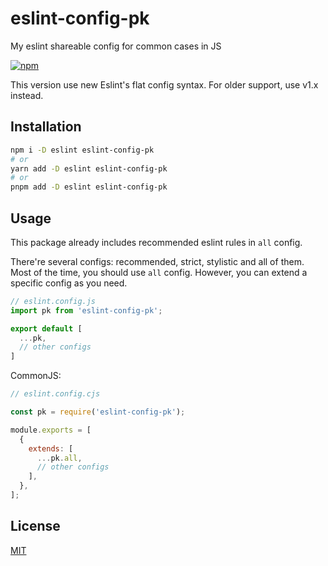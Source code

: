 # eslint-config-pk
My eslint shareable config for common cases in JS

[![npm](https://img.shields.io/npm/v/eslint-config-pk?style=flat-square)](https://www.npmjs.com/package/eslint-config-pk)

This version use new Eslint's flat config syntax. For older support, use v1.x instead.

## Installation
```sh
npm i -D eslint eslint-config-pk
# or
yarn add -D eslint eslint-config-pk
# or
pnpm add -D eslint eslint-config-pk
```

## Usage
This package already includes recommended eslint rules in `all` config.

There're several configs: recommended, strict, stylistic and all of them. Most of the time, you should use `all` config. However, you can extend a specific config as you need.

```js
// eslint.config.js
import pk from 'eslint-config-pk';

export default [
  ...pk,
  // other configs
]
```

CommonJS:
```js
// eslint.config.cjs

const pk = require('eslint-config-pk');

module.exports = [
  {
    extends: [
      ...pk.all,
      // other configs
    ],
  },
];
```

## License
[MIT](LICENSE)
